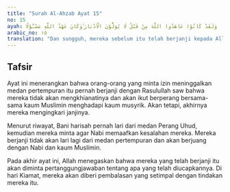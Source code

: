 ```yaml
---
title: "Surah Al-Ahzab Ayat 15"
no: 15
ayah: وَلَقَدْ كَانُوْا عَاهَدُوا اللّٰهَ مِنْ قَبْلُ لَا يُوَلُّوْنَ الْاَدْبَارَ ۗوَكَانَ عَهْدُ اللّٰهِ مَسْـُٔوْلًا
arabic_no: ١٥
translation: "Dan sungguh, mereka sebelum itu telah berjanji kepada Allah, tidak akan berbalik ke belakang (mundur). Dan perjanjian dengan Allah akan diminta pertanggungjawabannya."
---
```


## Tafsir

Ayat ini menerangkan bahwa orang-orang yang minta izin meninggalkan medan pertempuran itu pernah berjanji dengan Rasulullah saw bahwa mereka tidak akan mengkhianatinya dan akan ikut berperang bersama-sama kaum Muslimin menghadapi kaum musyrik. Akan tetapi, akhirnya mereka mengingkari janjinya.

Menurut riwayat, Bani harisah pernah lari dari medan Perang Uhud, kemudian mereka minta agar Nabi memaafkan kesalahan mereka. Mereka berjanji tidak akan lari lagi dari medan pertempuran dan akan berjuang dengan Nabi dan kaum Muslimin.

Pada akhir ayat ini, Allah menegaskan bahwa mereka yang telah berjanji itu akan diminta pertanggungjawaban tentang apa yang telah diucapkannya. Di hari Kiamat, mereka akan diberi pembalasan yang setimpal dengan tindakan mereka itu.